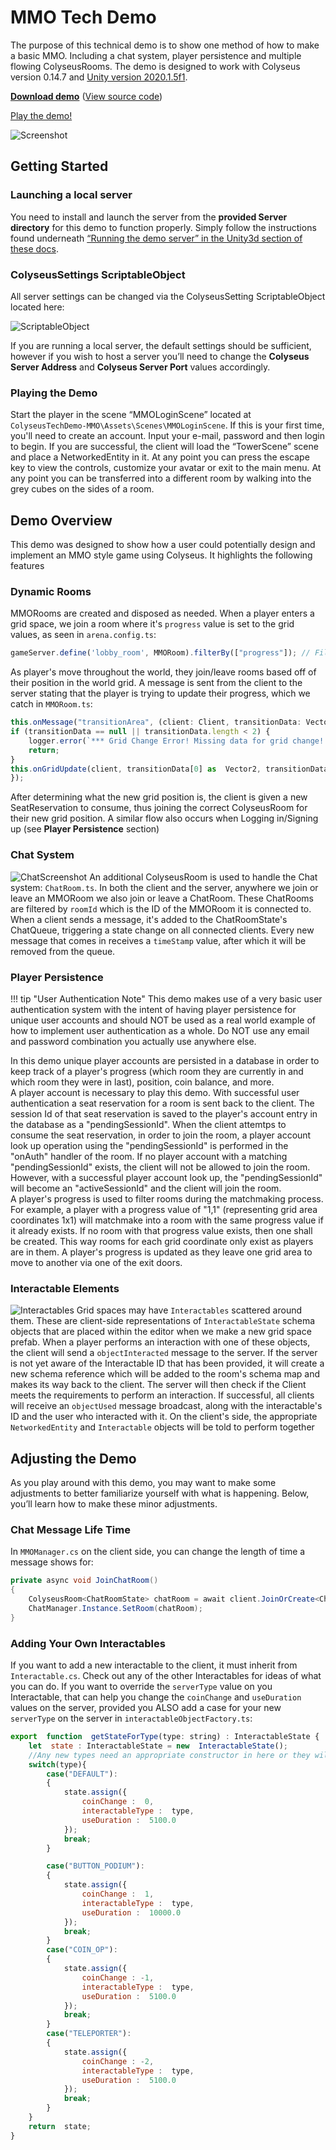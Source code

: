 ﻿
# MMO Tech Demo

The purpose of this technical demo is to show one method of how to make a basic MMO. Including a chat system, player persistence and multiple flowing ColyseusRooms. The demo is designed to work with Colyseus version 0.14.7 and [Unity version 2020.1.5f1](https://unity3d.com/unity/qa/lts-releases).

  

**[Download demo](https://github.com/colyseus/unity-demo-mmo/archive/main.zip)** ([View source code](https://github.com/colyseus/unity-demo-mmo/))

  

[Play the demo!](https://sac-dt.colyseus.dev/)

  

![Screenshot](screenshot.PNG)

  

## Getting Started

  

### Launching a local server

  

You need to install and launch the server from the **provided Server directory** for this demo to function properly. Simply follow the instructions found underneath [“Running the demo server” in the Unity3d section of these docs](/getting-started/unity3d-client/#running-the-demo-server).

  

### ColyseusSettings ScriptableObject

  

All server settings can be changed via the ColyseusSetting ScriptableObject located here:

  

![ScriptableObject](../common-images/scriptable-object.png)

  

If you are running a local server, the default settings should be sufficient, however if you wish to host a server you’ll need to change the **Colyseus Server Address** and **Colyseus Server Port** values accordingly.

  

### Playing the Demo

  

Start the player in the scene “MMOLoginScene” located at `ColyseusTechDemo-MMO\Assets\Scenes\MMOLoginScene`. If this is your first time, you'll need to create  an account. Input your e-mail, password and then login to begin. If you are successful, the client will load the “TowerScene” scene and place a NetworkedEntity in it. At any point you can press the escape key to view the controls, customize your avatar or exit to the main menu. At any point you can be transferred into a different room by walking into the grey cubes on the sides of a room.
  

## Demo Overview
This demo was designed to show how a user could potentially design and implement an MMO style game using Colyseus. It highlights the following features
### Dynamic Rooms
MMORooms are created and disposed as needed. When a player enters a grid space, we join a room where it's `progress` value is set to the grid values, as seen in `arena.config.ts`:
```javascript 
gameServer.define('lobby_room', MMORoom).filterBy(["progress"]); // Filter room by "progress" (which grid we're wanting to join EX: -1x2)
```
As player's move throughout the world, they join/leave rooms based off of their position in the world grid. A message is sent from the client to the server stating that the player is trying to update their progress, which we catch in `MMORoom.ts`:
```javascript
this.onMessage("transitionArea", (client: Client, transitionData: Vector[]) => {
if (transitionData == null || transitionData.length < 2) {
	logger.error(`*** Grid Change Error! Missing data for grid change! ***`);
	return;
}
this.onGridUpdate(client, transitionData[0] as  Vector2, transitionData[1] as  Vector3);
});
```
After determining what the new grid position is, the client is given a new SeatReservation to consume, thus joining the correct ColyseusRoom for their new grid position. A similar flow also occurs when Logging in/Signing up (see <b>Player Persistence</b> section)
### Chat System
![ChatScreenshot](chatScreenshot.PNG)
An additional ColyseusRoom is used to handle the Chat system: `ChatRoom.ts`. In both the client and the server, anywhere we join or leave an MMORoom we also join or leave a ChatRoom. These ChatRooms are filtered by `roomId` which is the ID of the MMORoom it is connected to.
When a client sends a message, it's added to the ChatRoomState's ChatQueue, triggering a state change on all connected clients. Every new message that comes in receives a `timeStamp` value, after which it will be removed from the queue.
### Player Persistence
!!! tip "User Authentication Note"
		This demo makes use of a very basic user authentication system with the intent of having 
		player persistence for unique user accounts and should NOT be used as a real
		world example of how to implement user authentication as a whole.
		Do NOT use any email and password combination you actually use anywhere else.
		
In this demo unique player accounts are persisted in a database in order to keep track of a player's progress (which room they are currently in and which room they were in last), position, coin balance, and more.    
A player account is necessary to play this demo. With successful user authentication a seat reservation for a room is sent back to the client.  The session Id of that seat reservation is saved to the player's account entry in the database as a "pendingSessionId". When the client attemtps to consume the seat reservation, in order to join the room, a player account look up operation using the "pendingSessionId" is performed in the "onAuth" handler of the room. If no player account with a matching "pendingSessionId" exists, the client will not be allowed to join the room. However, with a successful player account look up, the "pendingSessionId" will become an "activeSessionId" and the client will join the room.  
A player's progress is used to filter rooms during the matchmaking process. For example, a player with a progress value of "1,1" (representing grid area coordinates 1x1) will matchmake into a room with the same progress value if it already exists. If no room with that progress value exists, then one shall be created. This way rooms for each grid coordinate only exist as players are in them. A player's progress is updated as they leave one grid area to move to another via one of the exit doors.
### Interactable Elements
![Interactables](coinOp.PNG)
Grid spaces may have `Interactables` scattered around them. These are client-side representations of `InteractableState` schema objects that are placed within the editor when we make a new grid space prefab. When a player performs an interaction with one of these objects, the client will send a `objectInteracted` message to the server. If the server is not yet aware of the Interactable ID that has been provided, it will create a new schema reference which will be added to the room's schema map and makes its way back to the client. The server will then check if the Client meets the requirements to perform an interaction. If successful, all clients will receive an `objectUsed` message broadcast, along with the interactable's ID and the user who interacted with it. On the client's side, the appropriate `NetworkedEntity` and `Interactable` objects will be told to perform together

## Adjusting the Demo

As you play around with this demo, you may want to make some adjustments to better familiarize yourself with what is happening. Below, you’ll learn how to make these minor adjustments.

### Chat Message Life Time
In `MMOManager.cs` on the client side, you can change the length of time a message shows for:
```csharp
private async void JoinChatRoom()
{
    ColyseusRoom<ChatRoomState> chatRoom = await client.JoinOrCreate<ChatRoomState>("chat_room", new Dictionary<string, object>() { { "roomID", Room.Id }, {"messageLifetime", ChatManager.Instance.messageShowTime} });
    ChatManager.Instance.SetRoom(chatRoom);
}
```
### Adding Your Own Interactables
If you want to add a new interactable to the client, it must inherit from `Interactable.cs`. Check out any of the other Interactables for ideas of what you can do. If you want to override the `serverType` value on you Interactable, that can help you change the `coinChange` and `useDuration` values on the server, provided you ALSO add a case for your new `serverType` on the server in `interactableObjectFactory.ts`:
```javascript
export  function  getStateForType(type: string) : InteractableState {
	let  state : InteractableState = new  InteractableState();
	//Any new types need an appropriate constructor in here or they will return empty
	switch(type){
		case("DEFAULT"):
		{
			state.assign({
				coinChange :  0,
				interactableType :  type,
				useDuration :  5100.0
			});
			break;
		}

		case("BUTTON_PODIUM"):
		{
			state.assign({
				coinChange :  1,
				interactableType :  type,
				useDuration :  10000.0
			});
			break;
		}
		case("COIN_OP"):
		{
			state.assign({
				coinChange : -1,
				interactableType :  type,
				useDuration :  5100.0
			});
			break;
		}
		case("TELEPORTER"):
		{
			state.assign({
				coinChange : -2,
				interactableType :  type,
				useDuration :  5100.0
			});
			break;
		}
	}
	return  state;
}
```
